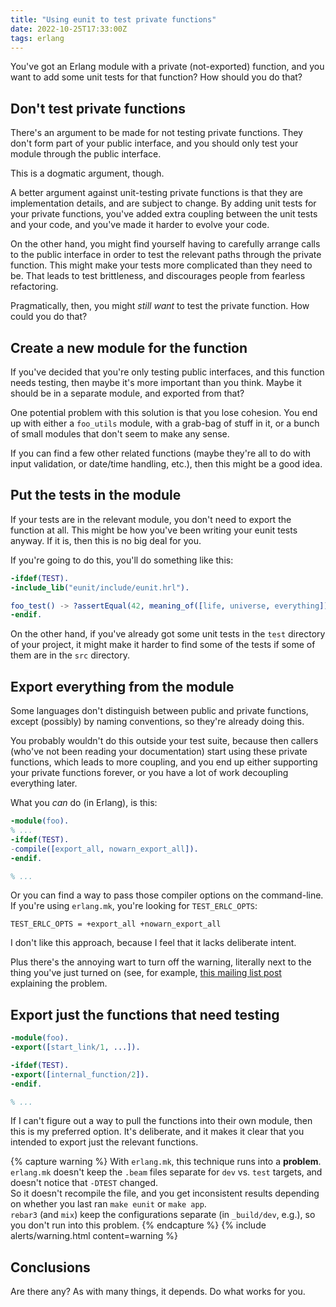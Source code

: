 ```yaml
---
title: "Using eunit to test private functions"
date: 2022-10-25T17:33:00Z
tags: erlang
---
```


You've got an Erlang module with a private (not-exported) function, and you want to add some unit tests for that
function? How should you do that?

## Don't test private functions

There's an argument to be made for not testing private functions. They don't form part of your public interface, and you
should only test your module through the public interface.

This is a dogmatic argument, though.

A better argument against unit-testing private functions is that they are implementation details, and are subject to
change. By adding unit tests for your private functions, you've added extra coupling between the unit tests and your
code, and you've made it harder to evolve your code.

On the other hand, you might find yourself having to carefully arrange calls to the public interface in order to test
the relevant paths through the private function. This might make your tests more complicated than they need to be. That
leads to test brittleness, and discourages people from fearless refactoring.

Pragmatically, then, you might _still want_ to test the private function. How could you do that?

## Create a new module for the function

If you've decided that you're only testing public interfaces, and this function needs testing, then maybe it's more
important than you think. Maybe it should be in a separate module, and exported from that?

One potential problem with this solution is that you lose cohesion. You end up with either a `foo_utils` module, with a
grab-bag of stuff in it, or a bunch of small modules that don't seem to make any sense.

If you can find a few other related functions (maybe they're all to do with input validation, or date/time handling,
etc.), then this might be a good idea.

## Put the tests in the module

If your tests are in the relevant module, you don't need to export the function at all. This might be how you've been
writing your eunit tests anyway. If it is, then this is no big deal for you.

If you're going to do this, you'll do something like this:

```erlang
-ifdef(TEST).
-include_lib("eunit/include/eunit.hrl").

foo_test() -> ?assertEqual(42, meaning_of([life, universe, everything])).
-endif.
```

On the other hand, if you've already got some unit tests in the `test` directory of your project, it might make it
harder to find some of the tests if some of them are in the `src` directory.

## Export everything from the module

Some languages don't distinguish between public and private functions, except (possibly) by naming conventions, so
they're already doing this.

You probably wouldn't do this outside your test suite, because then callers (who've not been reading your documentation)
start using these private functions, which leads to more coupling, and you end up either supporting your private
functions forever, or you have a lot of work decoupling everything later.

What you _can_ do (in Erlang), is this:

```erlang
-module(foo).
% ...
-ifdef(TEST).
-compile([export_all, nowarn_export_all]).
-endif.

% ...
```

Or you can find a way to pass those compiler options on the command-line. If you're using `erlang.mk`, you're looking
for `TEST_ERLC_OPTS`:

```
TEST_ERLC_OPTS = +export_all +nowarn_export_all
```

I don't like this approach, because I feel that it lacks deliberate intent.

Plus there's the annoying wart to turn off the warning, literally next to the thing you've just turned on (see, for
example, [this mailing list post](http://erlang.org/pipermail/erlang-questions/2017-October/094056.html) explaining the
problem.

## Export just the functions that need testing

```erlang
-module(foo).
-export([start_link/1, ...]).

-ifdef(TEST).
-export([internal_function/2]).
-endif.

% ...
```

If I can't figure out a way to pull the functions into their own module, then this is my preferred option. It's
deliberate, and it makes it clear that you intended to export just the relevant functions.

{% capture warning %}
With `erlang.mk`, this technique runs into a **problem**.<br/>
`erlang.mk` doesn't keep the `.beam` files separate for `dev` vs. `test` targets, and doesn't notice that `-DTEST`
changed.<br/>
So it doesn't recompile the file, and you get inconsistent results depending on whether you last ran `make eunit` or
`make app`.<br/>
`rebar3` (and `mix`) keep the configurations separate (in `_build/dev`, e.g.), so you don't run into this problem.
{% endcapture %}
{% include alerts/warning.html content=warning %}

## Conclusions

Are there any? As with many things, it depends. Do what works for you.
